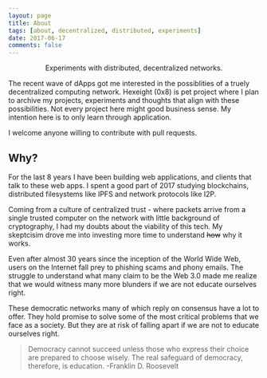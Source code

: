 ```yaml
---
layout: page
title: About
tags: [about, decentralized, distributed, experiments]
date: 2017-06-17
comments: false
---
```

    
<center>Experiments with distributed, decentralized networks.</center>

The recent wave of dApps got me interested in the possiblities of a truely decentralized computing network. Hexeight (0x8) is pet project where I plan to archive my projects, experiments and thoughts that align with these possibilities. Not every project here might good business sense. My intention here is to only learn through application.

I welcome anyone willing to contribute with pull requests.

## Why?

For the last 8 years I have been building web applications, and clients that talk to these web apps. I spent a good part of 2017 studying blockchains, distributed filesystems like IPFS and network protocols like I2P.

Coming from a culture of centralized trust - where packets arrive from a single trusted computer on the network with little background of cryptography, I had my doubts about the viability of this tech. My skeptcisim drove me into investing more time to understand ~~how~~ why it works.

Even after almost 30 years since the inception of the World Wide Web, users on the Internet fall prey to phishing scams and phony emails. The struggle to understand what many claim to be the Web 3.0 made me realize that we would witness many more blunders if we are not educate ourselves right.

These democratic networks many of which reply on consensus have a lot to offer. They hold promise to solve some of the most critical problems that we face as a society. But they are at risk of falling apart if we are not to educate ourselves right.

>Democracy cannot succeed unless those who express their choice are prepared to choose wisely. The real safeguard of democracy, therefore, is education.
> -Franklin D. Roosevelt